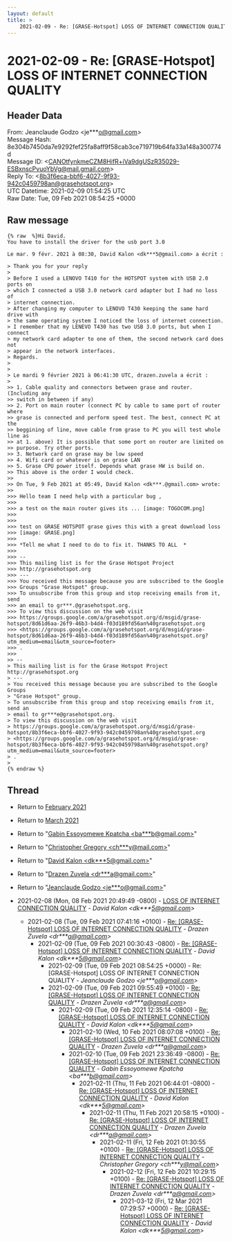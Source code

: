 ```yaml
---
layout: default
title: >
    2021-02-09 - Re: [GRASE-Hotspot] LOSS OF INTERNET CONNECTION QUALITY
---
```


# 2021-02-09 - Re: [GRASE-Hotspot] LOSS OF INTERNET CONNECTION QUALITY

## Header Data

From: Jeanclaude Godzo \<je***o@gmail.com\><br>
Message Hash: 8e304b7450da7e9292fef25fa8aff9f58cab3ce719719b64fa33a148a300774d<br>
Message ID: \<CANOtfynkmeCZM8HifR+iVa9dgUSzR35029-ESBxnscPvuoYbVg@mail.gmail.com\><br>
Reply To: \<8b3f6eca-bbf6-4027-9f93-942c0459798an@grasehotspot.org\><br>
UTC Datetime: 2021-02-09 01:54:25 UTC<br>
Raw Date: Tue, 09 Feb 2021 08:54:25 +0000<br>

## Raw message

```
{% raw  %}Hi David.
You have to install the driver for the usb port 3.0

Le mar. 9 févr. 2021 à 08:30, David Kalon <dk***5@gmail.com> a écrit :

> Thank you for your reply
>
> Before I used a LENOVO T410 for the HOTSPOT system with USB 2.0 ports on
> which I connected a USB 3.0 network card adapter but I had no loss of
> internet connection.
> After changing my computer to LENOVO T430 keeping the same hard drive with
> the same operating system I noticed the loss of internet connection.
> I remember that my LENEVO T430 has two USB 3.0 ports, but when I connect
> my network card adapter to one of them, the second network card does not
> appear in the network interfaces.
> Regards.
>
>
> Le mardi 9 février 2021 à 06:41:30 UTC, drazen.zuvela a écrit :
>
>> 1. Cable quality and connectors between grase and router. (Including any
>> switch in between if any)
>> 2. Port on main router (connect PC by cable to same port of router where
>> grase is connected and perform speed test. The best, connect PC at the
>> beggining of line, move cable from grase to PC you will test whole line as
>> at 1. above) It is possible that some port on router are limited on
>> purpose. Try other ports.
>> 3. Network card on grase may be low speed
>> 4. Wifi card or whatever is on grase LAN
>> 5. Grase CPU power itself. Depends what grase HW is build on.
>> This above is the order I would check.
>>
>> On Tue, 9 Feb 2021 at 05:49, David Kalon <dk***.@gmail.com> wrote:
>>
>>> Hello team I need help with a particular bug ,
>>>
>>> a test on the main router gives its ... [image: TOGOCOM.png]
>>>
>>>
>>> test on GRASE HOTSPOT grase gives this with a great download loss
>>> [image: GRASE.png]
>>>
>>> *Tell me what I need to do to fix it. THANKS TO ALL  *
>>>
>>> --
>>> This mailing list is for the Grase Hotspot Project
>>> http://grasehotspot.org
>>> ---
>>> You received this message because you are subscribed to the Google
>>> Groups "Grase Hotspot" group.
>>> To unsubscribe from this group and stop receiving emails from it, send
>>> an email to gr***.@grasehotspot.org.
>>> To view this discussion on the web visit
>>> https://groups.google.com/a/grasehotspot.org/d/msgid/grase-hotspot/8d61d6aa-26f9-46b3-b4d4-f03d189fd56an%40grasehotspot.org
>>> <https://groups.google.com/a/grasehotspot.org/d/msgid/grase-hotspot/8d61d6aa-26f9-46b3-b4d4-f03d189fd56an%40grasehotspot.org?utm_medium=email&utm_source=footer>
>>> .
>>>
>> --
> This mailing list is for the Grase Hotspot Project http://grasehotspot.org
> ---
> You received this message because you are subscribed to the Google Groups
> "Grase Hotspot" group.
> To unsubscribe from this group and stop receiving emails from it, send an
> email to gr***e@grasehotspot.org.
> To view this discussion on the web visit
> https://groups.google.com/a/grasehotspot.org/d/msgid/grase-hotspot/8b3f6eca-bbf6-4027-9f93-942c0459798an%40grasehotspot.org
> <https://groups.google.com/a/grasehotspot.org/d/msgid/grase-hotspot/8b3f6eca-bbf6-4027-9f93-942c0459798an%40grasehotspot.org?utm_medium=email&utm_source=footer>
> .
>
{% endraw %}
```

## Thread

+ Return to [February 2021](/archive/2021/02)
+ Return to [March 2021](/archive/2021/03)

+ Return to "[Gabin Essoyomewe Kpatcha <ba***b<span>@</span>gmail.com>](/authors/ba___b_at_gmail_com)"
+ Return to "[Christopher Gregory <ch***y<span>@</span>mail.com>](/authors/ch___y_at_mail_com)"
+ Return to "[David Kalon <dk***5<span>@</span>gmail.com>](/authors/dk___5_at_gmail_com)"
+ Return to "[Drazen Zuvela <dr***a<span>@</span>gmail.com>](/authors/dr___a_at_gmail_com)"
+ Return to "[Jeanclaude Godzo <je***o<span>@</span>gmail.com>](/authors/je___o_at_gmail_com)"

+ 2021-02-08 (Mon, 08 Feb 2021 20:49:49 -0800) - [LOSS OF INTERNET CONNECTION QUALITY](/archive/2021/02/f1f1a1fd134495c11717c18cfcdc4e1f22dd443267c152e19502ea6cfe090fae) - _David Kalon \<dk***5@gmail.com\>_
  + 2021-02-08 (Tue, 09 Feb 2021 07:41:16 +0100) - [Re: [GRASE-Hotspot] LOSS OF INTERNET CONNECTION QUALITY](/archive/2021/02/eca84dd2d1ce22a0a838b6b7b22f8cec1d89b0f4d7d05af86cd80c7e6f5ab6ad) - _Drazen Zuvela \<dr***a@gmail.com\>_
    + 2021-02-09 (Tue, 09 Feb 2021 00:30:43 -0800) - [Re: [GRASE-Hotspot] LOSS OF INTERNET CONNECTION QUALITY](/archive/2021/02/e8b467bfcf3309b79c222b41e9f879e258ed7794adef5a91c53a23caae5a0fd9) - _David Kalon \<dk***5@gmail.com\>_
      + 2021-02-09 (Tue, 09 Feb 2021 08:54:25 +0000) - Re: [GRASE-Hotspot] LOSS OF INTERNET CONNECTION QUALITY - _Jeanclaude Godzo \<je***o@gmail.com\>_
      + 2021-02-09 (Tue, 09 Feb 2021 09:55:49 +0100) - [Re: [GRASE-Hotspot] LOSS OF INTERNET CONNECTION QUALITY](/archive/2021/02/fe6e4bace732dd7d7f0af18fd96de2c6eff630a24ae6fb10d351519d0bfc397a) - _Drazen Zuvela \<dr***a@gmail.com\>_
        + 2021-02-09 (Tue, 09 Feb 2021 12:35:14 -0800) - [Re: [GRASE-Hotspot] LOSS OF INTERNET CONNECTION QUALITY](/archive/2021/02/fb15c8ba377d6e0acd3a889daf3e007970fba12450f0b6d0759901f690245897) - _David Kalon \<dk***5@gmail.com\>_
          + 2021-02-10 (Wed, 10 Feb 2021 08:07:08 +0100) - [Re: [GRASE-Hotspot] LOSS OF INTERNET CONNECTION QUALITY](/archive/2021/02/760c9a48bbc30aa505ee09647997a6a342ce014b34100e61b0b4313d8a5f8fc0) - _Drazen Zuvela \<dr***a@gmail.com\>_
          + 2021-02-10 (Tue, 09 Feb 2021 23:36:49 -0800) - [Re: [GRASE-Hotspot] LOSS OF INTERNET CONNECTION QUALITY](/archive/2021/02/1cf6a9723bd0e6fd613781ab4569b02463409274ead6da82f5a6d1795df549c9) - _Gabin Essoyomewe Kpatcha \<ba***b@gmail.com\>_
            + 2021-02-11 (Thu, 11 Feb 2021 06:44:01 -0800) - [Re: [GRASE-Hotspot] LOSS OF INTERNET CONNECTION QUALITY](/archive/2021/02/ea498dbff15ee633bb360cb787646e5ac37311ec3583973770ec4c405dfb9e44) - _David Kalon \<dk***5@gmail.com\>_
              + 2021-02-11 (Thu, 11 Feb 2021 20:58:15 +0100) - [Re: [GRASE-Hotspot] LOSS OF INTERNET CONNECTION QUALITY](/archive/2021/02/4de3ee89608678e4691472fdc20be7097d89c2c78588405da3c06ca28c379e51) - _Drazen Zuvela \<dr***a@gmail.com\>_
                + 2021-02-11 (Fri, 12 Feb 2021 01:30:55 +0100) - [Re: [GRASE-Hotspot] LOSS OF INTERNET CONNECTION QUALITY](/archive/2021/02/bca35ce3b2236b9a76e57a32da721b8898adbc667d7cc8d8fc9baa762288987f) - _Christopher Gregory \<ch***y@mail.com\>_
                  + 2021-02-12 (Fri, 12 Feb 2021 10:29:15 +0100) - [Re: [GRASE-Hotspot] LOSS OF INTERNET CONNECTION QUALITY](/archive/2021/02/b2925d2cd16c74e67391eef5594502395f1e1810dd264b167e579b917b76378f) - _Drazen Zuvela \<dr***a@gmail.com\>_
                    + 2021-03-12 (Fri, 12 Mar 2021 07:29:57 +0000) - [Re: [GRASE-Hotspot] LOSS OF INTERNET CONNECTION QUALITY](/archive/2021/03/55f658aca343f8d6210a59bf66d0114a4024aab293f75f122468a79228a7dd8f) - _David Kalon \<dk***5@gmail.com\>_

